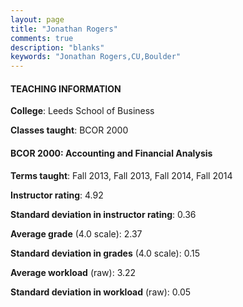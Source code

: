 ```yaml
---
layout: page
title: "Jonathan Rogers" 
comments: true
description: "blanks"
keywords: "Jonathan Rogers,CU,Boulder"
---
```

<head>
<script src="https://ajax.googleapis.com/ajax/libs/jquery/2.1.3/jquery.min.js"></script>
<script src="https://dl.dropboxusercontent.com/s/pc42nxpaw1ea4o9/highcharts.js?dl=0"></script>
<!-- <script src="../assets/js/highcharts.js"></script> -->
<style type="text/css">@font-face {
	font-family: "Bebas Neue";
	src: url(https://www.filehosting.org/file/details/544349/BebasNeue Regular.otf) format("opentype");
	}
	h1.Bebas { 
		font-family: "Bebas Neue", Verdana, Tahoma;
	}
</style>
</head>
	   
#### TEACHING INFORMATION

**College**: Leeds School of Business

**Classes taught**: BCOR 2000

#### BCOR 2000: Accounting and Financial Analysis

**Terms taught**: Fall 2013, Fall 2013, Fall 2014, Fall 2014

**Instructor rating**: 4.92

**Standard deviation in instructor rating**: 0.36

**Average grade** (4.0 scale): 2.37

**Standard deviation in grades** (4.0 scale): 0.15

**Average workload** (raw): 3.22

**Standard deviation in workload** (raw): 0.05

